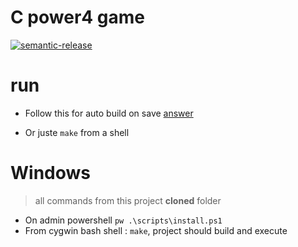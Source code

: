 # C power4 game

[![semantic-release](https://img.shields.io/badge/%20%20%F0%9F%93%A6%F0%9F%9A%80-semantic--release-e10079.svg)](https://github.com/semantic-release/semantic-release)

# run

- Follow this for auto build on save [answer](https://stackoverflow.com/a/64583641/11132253)

- Or juste `make` from a shell

# Windows

> all commands from this project **cloned** folder

- On admin powershell ```pw .\scripts\install.ps1``` 
- From cygwin bash shell : `make`, project should build and execute
